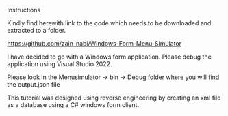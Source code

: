 Instructions

Kindly find herewith link to the code which needs to be downloaded and extracted to a folder.

https://github.com/zain-nabi/Windows-Form-Menu-Simulator

I have decided to go with a Windows form application. Please debug the application using Visual Studio 2022.

Please look in the Menusimulator -> bin -> Debug folder where you will find the output.json file 

This tutorial was designed using reverse engineering by creating an xml file as a database using a C# windows form client.
